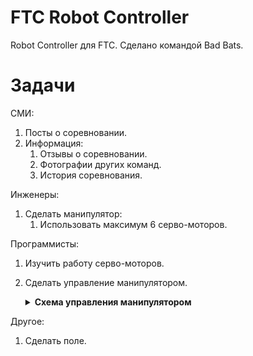 # FTC Robot Controller
 Robot Controller для FTC. Сделано командой Bad Bats. 
# Задачи

СМИ:
1. Посты о соревновании.
2. Информация:
	1. Отзывы о соревновании.
	2. Фотографии других команд.
	3. История соревнования.


Инженеры:
1. Сделать манипулятор:
	1. Использовать максимум 6 серво-моторов.

Программисты:
1. Изучить работу серво-моторов.
2. Сделать управление манипулятором.
	<details>
	<summary><b>Схема управления манипулятором</b></summary>

	<img src="/images/game-controller-profiles.png">
	
	4. Закрыть руку
	5. Вниз
	6. Вверх
	7. Открыть руку


	</details>

Другое: 
1. Сделать поле.


